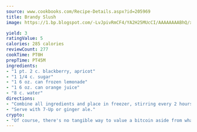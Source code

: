```yaml
---
source: www.cookbooks.com/Recipe-Details.aspx?id=205969
title: Brandy Slush
image: https://1.bp.blogspot.com/-LvJpivRmCF4/YA2H25MUcCI/AAAAAAAABhQ/xgndXuMf7Zopp5S4RExCblnSp5YGujfSQCLcBGAsYHQ/s320/8.png

yield: 3
ratingValue: 5
calories: 285 calories
reviewCount: 277
cookTime: PT0H
prepTime: PT45M
ingredients:
- "1 pt. 2 c. blackberry, apricot"
- "1 1/4 c. sugar"
- "1 6 oz. can frozen lemonade"
- "1 6 oz. can orange juice"
- "8 c. water"
directions:
- "Combine all ingredients and place in freezer, stirring every 2 hours until frozen."
- "Serve with 7-Up or ginger ale."
crypto:
- "Of course, there's no tangible way to value a bitcoin aside from what someone else believes it is worth."
---
```

